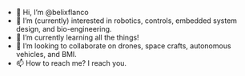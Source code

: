 - 👋 Hi, I’m @belixflanco
- 👀 I’m (currently) interested in robotics, controls, embedded system design, and bio-engineering.
- 🌱 I’m currently learning all the things!
- 💞️ I’m looking to collaborate on drones, space crafts, autonomous vehicles, and BMI.
- 📫 How to reach me? I reach you.

